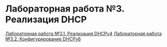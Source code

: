 # Лабораторная работа №3. Реализация DHCP
[Лабораторная работа №3.1. Реализация DHCPv4](https://github.com/MaratHakimyanov/otus-networks/tree/main/labs/Lab3/Lab3.1)
[Лабораторная работа №3.2. Конфигурирование DHCPv6](https://github.com/MaratHakimyanov/otus-networks/tree/main/labs/Lab3/Lab3.2)
